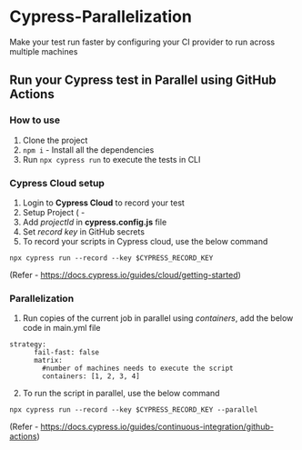 # Cypress-Parallelization
Make your test run faster by configuring your CI provider to run across multiple machines 

## Run your Cypress test in Parallel using GitHub Actions
### How to use
1. Clone the project
2. ```npm i``` - Install all the dependencies
3. Run ```npx cypress run``` to execute the tests in CLI

### Cypress Cloud setup
1. Login to **Cypress Cloud** to record your test
2. Setup Project ( - 
3. Add *projectId* in **cypress.config.js** file
4. Set *record key* in GitHub secrets
5. To record your scripts in Cypress cloud, use the below command

```
npx cypress run --record --key $CYPRESS_RECORD_KEY
```
(Refer - https://docs.cypress.io/guides/cloud/getting-started)

### Parallelization
1. Run copies of the current job in parallel using *containers*, add the below code in main.yml file

```
strategy:
      fail-fast: false
      matrix:
        #number of machines needs to execute the script
        containers: [1, 2, 3, 4]  
```
2. To run the script in parallel, use the below command

```
npx cypress run --record --key $CYPRESS_RECORD_KEY --parallel
```
(Refer - https://docs.cypress.io/guides/continuous-integration/github-actions)
